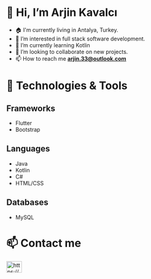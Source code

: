   <h1>👋 Hi, I’m Arjin Kavalcı</h1>
  <ul>
  <li>🏠 I'm currently living in Antalya, Turkey.</li>
  <li>👀 I’m interested in  full stack software development.</li>
  <li>🌱 I’m currently learning Kotlin</li>
  <li>💞️ I’m looking to collaborate on new projects.</li>
  <li><g-emoji class="g-emoji" alias="mailbox" fallback-src="https://github.githubassets.com/images/icons/emoji/unicode/1f4eb.png">📫</g-emoji>
      How to reach me
     <strong><a href="mailto:arjin.33@outlook.com">arjin.33@outlook.com</a></strong></li>
</ul>
<h1>💼 Technologies & Tools</h1>
<h2>Frameworks</h2>
<ul>
  <li>Flutter</li>
  <li>Bootstrap</li>
</ul>
<h2>Languages</h2>
<ul>
  <li>Java</li>
  <li>Kotlin</li>
  <li>C#</li>
  <li>HTML/CSS</li>
</ul>
<h2>Databases</h2>
<ul>
  <li>MySQL</li>
</ul>
<h1>📫 Contact me</h1>
<a href="https://www.linkedin.com/in/arjinkavalci/" rel="nofollow"><img align="center" src="https://raw.githubusercontent.com/rahuldkjain/github-profile-readme-generator/master/src/images/icons/Social/linked-in-alt.svg" alt="https://www.linkedin.com/arjinkavalci/" height="30" width="40" style="max-width: 100%;"></a>

<!---
arjinkvlc/arjinkvlc is a ✨ special ✨ repository because its `README.md` (this file) appears on your GitHub profile.
You can click the Preview link to take a look at your changes.
--->
